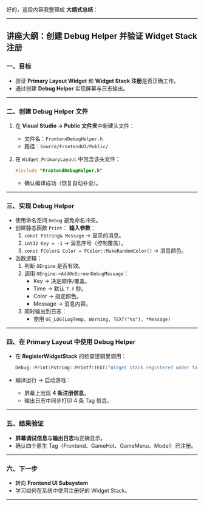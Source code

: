 好的，这段内容我整理成 **大纲式总结**：

------

## 讲座大纲：创建 Debug Helper 并验证 Widget Stack 注册

### 一、目标

- 验证 **Primary Layout Widget** 和 **Widget Stack 注册**是否正确工作。
- 通过创建 **Debug Helper** 实现屏幕与日志输出。

------

### 二、创建 Debug Helper 文件

1. 在 **Visual Studio → Public 文件夹**中新建头文件：

   - 文件名：`FrontendDebugHelper.h`
   - 路径：`Source/FrontendUI/Public/`

2. 在 `Widget_PrimaryLayout` 中包含该头文件：

   ```cpp
   #include "FrontendDebugHelper.h"
   ```

   - 确认编译成功（恢复自动补全）。

------

### 三、实现 Debug Helper

- 使用命名空间 `Debug` 避免命名冲突。
- 创建静态函数 `Print`：
   **输入参数**：
  1. `const FString& Message` → 显示的消息。
  2. `int32 Key = -1` → 消息序号（控制覆盖）。
  3. `const FColor& Color = FColor::MakeRandomColor()` → 消息颜色。
- 函数逻辑：
  1. 判断 `GEngine` 是否有效。
  2. 调用 `GEngine->AddOnScreenDebugMessage`：
     - Key → 决定顺序/覆盖。
     - Time → 默认 `7.f` 秒。
     - Color → 指定颜色。
     - Message → 消息内容。
  3. 同时输出到日志：
     - 使用 `UE_LOG(LogTemp, Warning, TEXT("%s"), *Message)`

------

### 四、在 Primary Layout 中使用 Debug Helper

- 在 **RegisterWidgetStack** 的检查逻辑里调用：

  ```cpp
  Debug::Print(FString::Printf(TEXT("Widget stack registered under tag: %s"), *InStackTag.ToString()));
  ```

- 编译运行 → 启动游戏：

  - 屏幕上出现 **4 条注册信息**。
  - 输出日志中同步打印 4 条 Tag 信息。

------

### 五、结果验证

- **屏幕调试信息**与**输出日志**均正确显示。
- 确认四个原生 Tag（Frontend、GameHot、GameMenu、Model）已注册。

------

### 六、下一步

- 转向 **Frontend UI Subsystem**
- 学习如何在系统中使用注册好的 Widget Stack。

------

